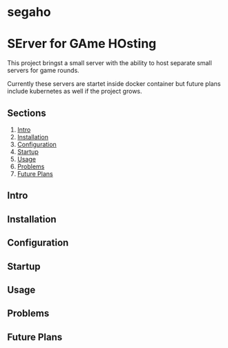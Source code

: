 # segaho
# **SE**rver for **GA**me **HO**sting

This project bringst a small server with the ability to host separate small servers for game rounds. 

Currently these servers are startet inside docker container but future plans include kubernetes as well if the project grows.


## Sections
1. [Intro](##Intro)
2. [Installation](##Installation)
3. [Configuration](##Configuration)
4. [Startup](##Startup)
5. [Usage](##Usage)
6. [Problems](##Problems)
7. [Future Plans](##Future-Plans)

## Intro 

## Installation 

## Configuration 

## Startup 

## Usage 

## Problems 

## Future Plans 
